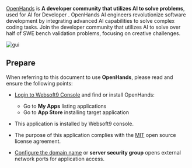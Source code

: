 [OpenHands](https://www.all-hands.dev) is **A developer community that utilizes AI to solve problems**, used for AI for Developer . OpenHands AI engineers revolutionize software development by integrating advanced AI capabilities to solve complex coding tasks. Join the developer community that utilizes AI to solve over half of SWE bench validation problems, focusing on creative challenges.


![gui](https://libs.websoft9.com/Websoft9/DocsPicture/zh/openhands/openhands-gui-websoft9.png)


## Prepare

When referring to this document to use **OpenHands**, please read and ensure the following points:

- [Login to Websoft9 Console](./login-console) and find or install OpenHands:
  - Go to **My Apps** listing applications 
  - Go to **App Store** installing target application

- This application is installed by Websoft9 console.


- The purpose of this application complies with the [MIT](https://opensource.org/licenses/MIT) open source license agreement.


- [Configure the domain name](./domain-set) or **server security group** opens external network ports for application access.